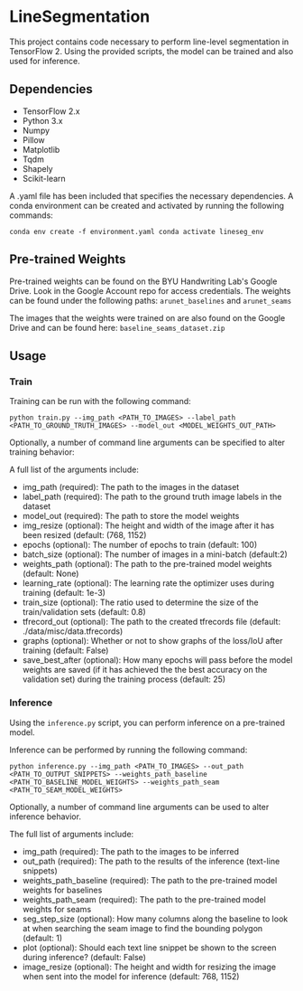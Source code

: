 # LineSegmentation

This project contains code necessary to perform line-level segmentation
in TensorFlow 2. Using the provided scripts, the model can be trained and
also used for inference.

## Dependencies
* TensorFlow 2.x
* Python 3.x
* Numpy
* Pillow
* Matplotlib
* Tqdm
* Shapely
* Scikit-learn

A .yaml file has been included that specifies the necessary dependencies. A
conda environment can be created and activated by running the following
commands:

`
conda env create -f environment.yaml
conda activate lineseg_env
`

## Pre-trained Weights

Pre-trained weights can be found on the BYU Handwriting Lab's Google Drive. Look in the Google Account repo for
access credentials. The weights can be found under the following paths: ```arunet_baselines``` and ```arunet_seams```

The images that the weights were trained on are also found on the Google Drive and can be found here:
```baseline_seams_dataset.zip```

## Usage

### Train

Training can be run with the following command:

`
python train.py --img_path <PATH_TO_IMAGES> --label_path <PATH_TO_GROUND_TRUTH_IMAGES> --model_out <MODEL_WEIGHTS_OUT_PATH>
`

Optionally, a number of command line arguments can be specified to alter training behavior:

A full list of the arguments include:

* img_path (required): The path to the images in the dataset
* label_path (required): The path to the ground truth image labels in the dataset
* model_out (required): The path to store the model weights
* img_resize (optional): The height and width of the image after it has been resized (default: (768, 1152)
* epochs (optional): The number of epochs to train (default: 100)
* batch_size (optional): The number of images in a mini-batch (default:2)
* weights_path (optional): The path to the pre-trained model weights (default: None)
* learning_rate (optional): The learning rate the optimizer uses during training (default: 1e-3)
* train_size (optional): The ratio used to determine the size of the train/validation sets (default: 0.8)
* tfrecord_out (optional): The path to the created tfrecords file (default: ./data/misc/data.tfrecords)
* graphs (optional): Whether or not to show graphs of the loss/IoU after training (default: False)
* save_best_after (optional): How many epochs will pass before the model weights are saved (if it has achieved the
                              the best accuracy on the validation set) during the training process (default: 25)


### Inference

Using the ```inference.py``` script, you can perform inference on a
pre-trained model.

Inference can be performed by running the following command:

`
python inference.py --img_path <PATH_TO_IMAGES> --out_path <PATH_TO_OUTPUT_SNIPPETS> --weights_path_baseline <PATH_TO_BASELINE_MODEL_WEIGHTS> --weights_path_seam <PATH_TO_SEAM_MODEL_WEIGHTS>
`

Optionally, a number of command line arguments can be used to alter inference behavior.

The full list of arguments include:

* img_path (required): The path to the images to be inferred
* out_path (required): The path to the results of the inference (text-line snippets)
* weights_path_baseline (required): The path to the pre-trained model weights for baselines
* weights_path_seam (required): The path to the pre-trained model weights for seams
* seg_step_size (optional): How many columns along the baseline to look at when searching the seam image to find
                            the bounding polygon (default: 1)
* plot (optional): Should each text line snippet be shown to the screen during inference? (default: False)
* image_resize (optional): The height and width for resizing the image when sent into the model for inference
                           (default: 768, 1152)
